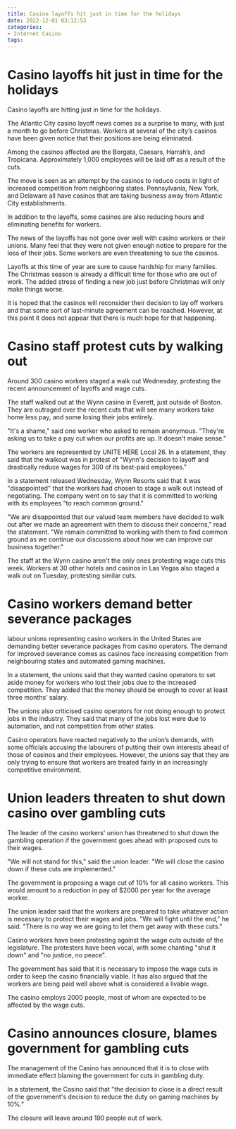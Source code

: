 ```yaml
---
title: Casino layoffs hit just in time for the holidays
date: 2022-12-01 03:12:53
categories:
- Internet Casino
tags:
---
```



#  Casino layoffs hit just in time for the holidays

Casino layoffs are hitting just in time for the holidays.

The Atlantic City casino layoff news comes as a surprise to many, with just a month to go before Christmas. Workers at several of the city’s casinos have been given notice that their positions are being eliminated.

Among the casinos affected are the Borgata, Caesars, Harrah’s, and Tropicana. Approximately 1,000 employees will be laid off as a result of the cuts.

The move is seen as an attempt by the casinos to reduce costs in light of increased competition from neighboring states. Pennsylvania, New York, and Delaware all have casinos that are taking business away from Atlantic City establishments.

In addition to the layoffs, some casinos are also reducing hours and eliminating benefits for workers.

The news of the layoffs has not gone over well with casino workers or their unions. Many feel that they were not given enough notice to prepare for the loss of their jobs. Some workers are even threatening to sue the casinos.

Layoffs at this time of year are sure to cause hardship for many families. The Christmas season is already a difficult time for those who are out of work. The added stress of finding a new job just before Christmas will only make things worse.

It is hoped that the casinos will reconsider their decision to lay off workers and that some sort of last-minute agreement can be reached. However, at this point it does not appear that there is much hope for that happening.

#  Casino staff protest cuts by walking out

Around 300 casino workers staged a walk out Wednesday, protesting the recent announcement of layoffs and wage cuts.

The staff walked out at the Wynn casino in Everett, just outside of Boston. They are outraged over the recent cuts that will see many workers take home less pay, and some losing their jobs entirely.

"It's a shame," said one worker who asked to remain anonymous. "They're asking us to take a pay cut when our profits are up. It doesn't make sense."

The workers are represented by UNITE HERE Local 26. In a statement, they said that the walkout was in protest of "Wynn's decision to layoff and drastically reduce wages for 300 of its best-paid employees."

In a statement released Wednesday, Wynn Resorts said that it was "disappointed" that the workers had chosen to stage a walk out instead of negotiating. The company went on to say that it is committed to working with its employees "to reach common ground."

"We are disappointed that our valued team members have decided to walk out after we made an agreement with them to discuss their concerns," read the statement. "We remain committed to working with them to find common ground as we continue our discussions about how we can improve our business together."

The staff at the Wynn casino aren't the only ones protesting wage cuts this week. Workers at 30 other hotels and casinos in Las Vegas also staged a walk out on Tuesday, protesting similar cuts.

#  Casino workers demand better severance packages

 labour unions representing casino workers in the United States are demanding better severance packages from casino operators. The demand for improved severance comes as casinos face increasing competition from neighbouring states and automated gaming machines.

In a statement, the unions said that they wanted casino operators to set aside money for workers who lost their jobs due to the increased competition. They added that the money should be enough to cover at least three months’ salary.

The unions also criticised casino operators for not doing enough to protect jobs in the industry. They said that many of the jobs lost were due to automation, and not competition from other states.

Casino operators have reacted negatively to the union’s demands, with some officials accusing the labourers of putting their own interests ahead of those of casinos and their employees. However, the unions say that they are only trying to ensure that workers are treated fairly in an increasingly competitive environment.

#  Union leaders threaten to shut down casino over gambling cuts

The leader of the casino workers' union has threatened to shut down the gambling operation if the government goes ahead with proposed cuts to their wages.

"We will not stand for this," said the union leader. "We will close the casino down if these cuts are implemented."

The government is proposing a wage cut of 10% for all casino workers. This would amount to a reduction in pay of $2000 per year for the average worker.

The union leader said that the workers are prepared to take whatever action is necessary to protect their wages and jobs. "We will fight until the end," he said. "There is no way we are going to let them get away with these cuts."

Casino workers have been protesting against the wage cuts outside of the legislature. The protesters have been vocal, with some chanting "shut it down" and "no justice, no peace".

The government has said that it is necessary to impose the wage cuts in order to keep the casino financially viable. It has also argued that the workers are being paid well above what is considered a livable wage.

The casino employs 2000 people, most of whom are expected to be affected by the wage cuts.

#  Casino announces closure, blames government for gambling cuts

The management of the Casino has announced that it is to close with immediate effect blaming the government for cuts in gambling duty.

In a statement, the Casino said that "the decision to close is a direct result of the government's decision to reduce the duty on gaming machines by 10%."

The closure will leave around 190 people out of work.